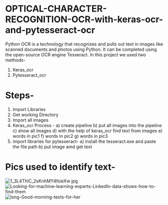 # OPTICAL-CHARACTER-RECOGNITION-OCR-with-keras-ocr-and-pytesseract-ocr
Python OCR is a technology that recognizes and pulls out text in images like scanned documents and photos using Python. It can be completed using the open-source OCR engine Tesseract.
In this project we used two methods-

1. Keras_ocr
2. Pytesseract_ocr

# Steps-

1. Import Libraries
2. Get working Directory
3. Import all images
4. Keras_ocr Process - 
a) create pipeline
b) put all images into the pipeline
c) show all images
d) with the help of keras_ocr find text from images
e) words in pic1
f) words in pic2
g) words in pic3
5. import libraries for pytesseract- 
a) install the tesseract.exe and paste the file path
b) put image amd get text

# Pics used to identify text-
![1_3L4ThlC_2sKnhMY4fsieXw jpg](https://user-images.githubusercontent.com/115232340/209430007-f10f907c-7a9c-476f-8077-20b98cc36100.jpg)
![Looking-for-machine-learning-experts-LinkedIn-data-shows-how-to-find-them](https://user-images.githubusercontent.com/115232340/209430009-5a5b6d91-17d2-4733-917a-5c250277f203.png)
![long-Good-morning-texts-for-her](https://user-images.githubusercontent.com/115232340/209430011-e153eea7-4f8e-4916-b252-bf5a0028585d.jpg)
